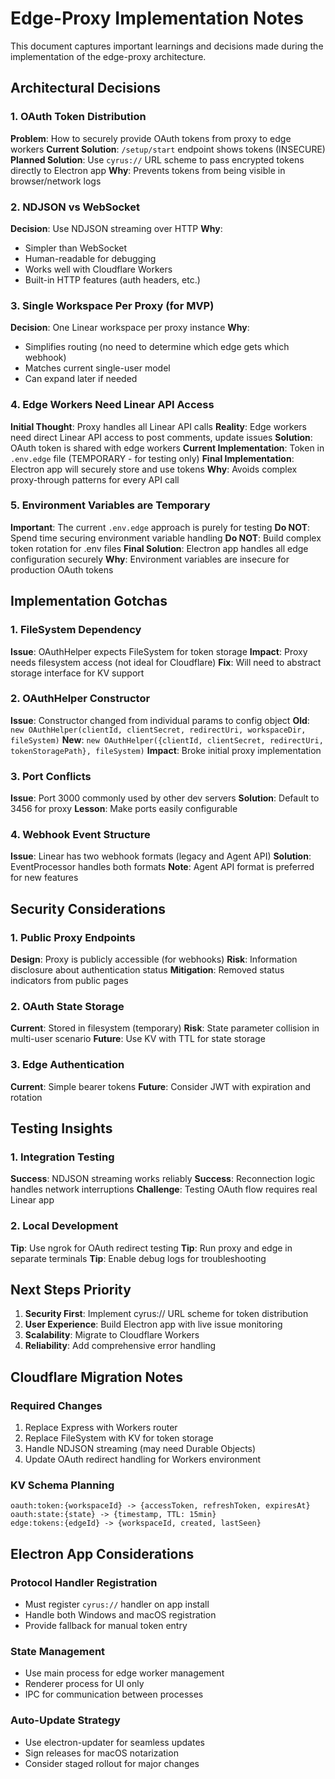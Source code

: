 # Edge-Proxy Implementation Notes

This document captures important learnings and decisions made during the implementation of the edge-proxy architecture.

## Architectural Decisions

### 1. OAuth Token Distribution
**Problem**: How to securely provide OAuth tokens from proxy to edge workers
**Current Solution**: `/setup/start` endpoint shows tokens (INSECURE)
**Planned Solution**: Use `cyrus://` URL scheme to pass encrypted tokens directly to Electron app
**Why**: Prevents tokens from being visible in browser/network logs

### 2. NDJSON vs WebSocket
**Decision**: Use NDJSON streaming over HTTP
**Why**: 
- Simpler than WebSocket
- Human-readable for debugging
- Works well with Cloudflare Workers
- Built-in HTTP features (auth headers, etc.)

### 3. Single Workspace Per Proxy (for MVP)
**Decision**: One Linear workspace per proxy instance
**Why**: 
- Simplifies routing (no need to determine which edge gets which webhook)
- Matches current single-user model
- Can expand later if needed

### 4. Edge Workers Need Linear API Access
**Initial Thought**: Proxy handles all Linear API calls
**Reality**: Edge workers need direct Linear API access to post comments, update issues
**Solution**: OAuth token is shared with edge workers
**Current Implementation**: Token in `.env.edge` file (TEMPORARY - for testing only)
**Final Implementation**: Electron app will securely store and use tokens
**Why**: Avoids complex proxy-through patterns for every API call

### 5. Environment Variables are Temporary
**Important**: The current `.env.edge` approach is purely for testing
**Do NOT**: Spend time securing environment variable handling
**Do NOT**: Build complex token rotation for .env files
**Final Solution**: Electron app handles all edge configuration securely
**Why**: Environment variables are insecure for production OAuth tokens

## Implementation Gotchas

### 1. FileSystem Dependency
**Issue**: OAuthHelper expects FileSystem for token storage
**Impact**: Proxy needs filesystem access (not ideal for Cloudflare)
**Fix**: Will need to abstract storage interface for KV support

### 2. OAuthHelper Constructor
**Issue**: Constructor changed from individual params to config object
**Old**: `new OAuthHelper(clientId, clientSecret, redirectUri, workspaceDir, fileSystem)`
**New**: `new OAuthHelper({clientId, clientSecret, redirectUri, tokenStoragePath}, fileSystem)`
**Impact**: Broke initial proxy implementation

### 3. Port Conflicts
**Issue**: Port 3000 commonly used by other dev servers
**Solution**: Default to 3456 for proxy
**Lesson**: Make ports easily configurable

### 4. Webhook Event Structure
**Issue**: Linear has two webhook formats (legacy and Agent API)
**Solution**: EventProcessor handles both formats
**Note**: Agent API format is preferred for new features

## Security Considerations

### 1. Public Proxy Endpoints
**Design**: Proxy is publicly accessible (for webhooks)
**Risk**: Information disclosure about authentication status
**Mitigation**: Removed status indicators from public pages

### 2. OAuth State Storage
**Current**: Stored in filesystem (temporary)
**Risk**: State parameter collision in multi-user scenario
**Future**: Use KV with TTL for state storage

### 3. Edge Authentication
**Current**: Simple bearer tokens
**Future**: Consider JWT with expiration and rotation

## Testing Insights

### 1. Integration Testing
**Success**: NDJSON streaming works reliably
**Success**: Reconnection logic handles network interruptions
**Challenge**: Testing OAuth flow requires real Linear app

### 2. Local Development
**Tip**: Use ngrok for OAuth redirect testing
**Tip**: Run proxy and edge in separate terminals
**Tip**: Enable debug logs for troubleshooting

## Next Steps Priority

1. **Security First**: Implement cyrus:// URL scheme for token distribution
2. **User Experience**: Build Electron app with live issue monitoring
3. **Scalability**: Migrate to Cloudflare Workers
4. **Reliability**: Add comprehensive error handling

## Cloudflare Migration Notes

### Required Changes
1. Replace Express with Workers router
2. Replace FileSystem with KV for token storage
3. Handle NDJSON streaming (may need Durable Objects)
4. Update OAuth redirect handling for Workers environment

### KV Schema Planning
```
oauth:token:{workspaceId} -> {accessToken, refreshToken, expiresAt}
oauth:state:{state} -> {timestamp, TTL: 15min}
edge:tokens:{edgeId} -> {workspaceId, created, lastSeen}
```

## Electron App Considerations

### Protocol Handler Registration
- Must register `cyrus://` handler on app install
- Handle both Windows and macOS registration
- Provide fallback for manual token entry

### State Management
- Use main process for edge worker management
- Renderer process for UI only
- IPC for communication between processes

### Auto-Update Strategy
- Use electron-updater for seamless updates
- Sign releases for macOS notarization
- Consider staged rollout for major changes
